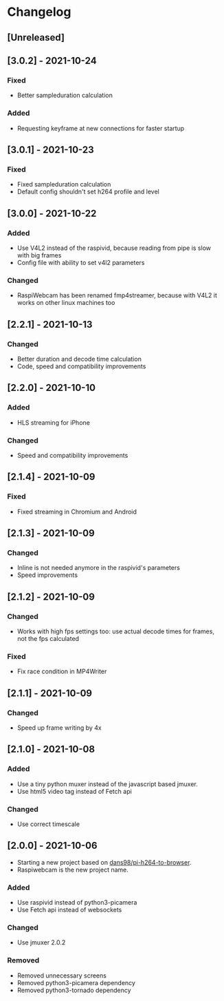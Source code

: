 # Changelog

## [Unreleased]
## [3.0.2] - 2021-10-24
### Fixed
- Better sampleduration calculation
### Added
- Requesting keyframe at new connections for faster startup

## [3.0.1] - 2021-10-23
### Fixed
- Fixed sampleduration calculation
- Default config shouldn't set h264 profile and level

## [3.0.0] - 2021-10-22
### Added
- Use V4L2 instead of the raspivid, because reading from pipe is slow with big frames
- Config file with ability to set v4l2 parameters
### Changed
- RaspiWebcam has been renamed fmp4streamer, because with V4L2 it works on other linux machines too 

## [2.2.1] - 2021-10-13
### Changed
- Better duration and decode time calculation
- Code, speed and compatibility improvements

## [2.2.0] - 2021-10-10
### Added
- HLS streaming for iPhone
### Changed
- Speed and compatibility improvements

## [2.1.4] - 2021-10-09
### Fixed
- Fixed streaming in Chromium and Android

## [2.1.3] - 2021-10-09
### Changed
- Inline is not needed anymore in the raspivid's parameters
- Speed improvements

## [2.1.2] - 2021-10-09
### Changed
- Works with high fps settings too: use actual decode times for frames, not the fps calculated
### Fixed
- Fix race condition in MP4Writer

## [2.1.1] - 2021-10-09
### Changed
- Speed up frame writing by 4x

## [2.1.0] - 2021-10-08
### Added
- Use a tiny python muxer instead of the javascript based jmuxer.
- Use html5 video tag instead of Fetch api
### Changed
- Use correct timescale

## [2.0.0] - 2021-10-06

- Starting a new project based on [dans98/pi-h264-to-browser](https://github.com/dans98/pi-h264-to-browser).
- Raspiwebcam is the new project name.

### Added
- Use raspivid instead of python3-picamera
- Use Fetch api instead of websockets
### Changed
- Use jmuxer 2.0.2
### Removed
- Removed unnecessary screens
- Removed python3-picamera dependency
- Removed python3-tornado dependency


